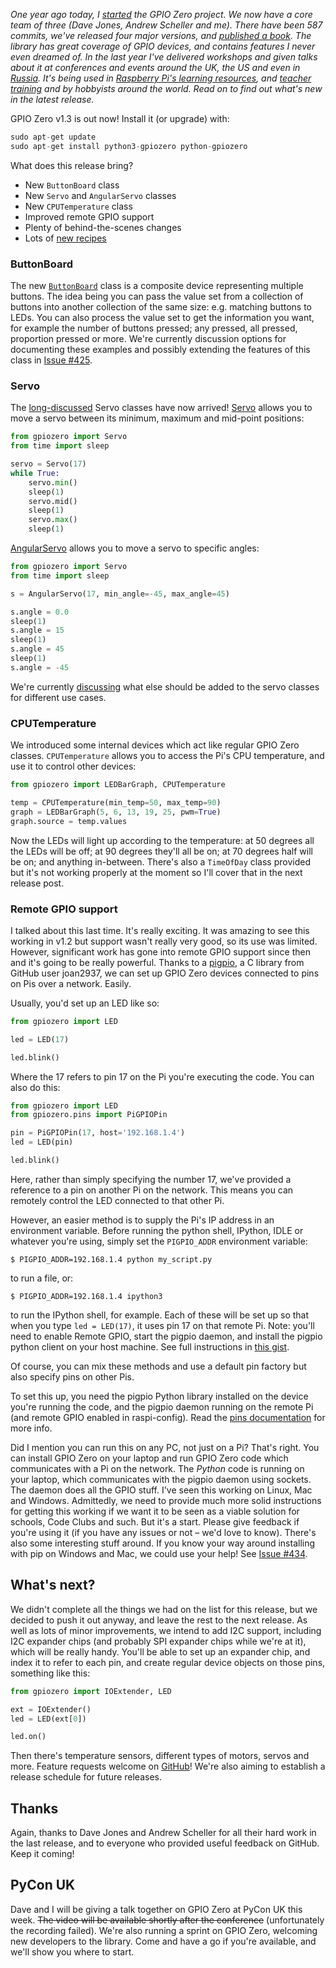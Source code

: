 *One year ago today, I
[started](https://github.com/RPi-Distro/python-gpiozero/commit/272747238f54aa9939a88872a1c1324321de3810)
the GPIO Zero project. We now have a core team of three (Dave Jones, Andrew Scheller and me). There
have been 587 commits, we've released four major versions, and [published a
book](https://bennuttall.com/simple-electronics-gpio-zero-book/). The library has great coverage of
GPIO devices, and contains features I never even dreamed of. In the last year I've delivered
workshops and given talks about it at conferences and events around the UK, the US and even in
[Russia](https://speakerdeck.com/bennuttall/physical-computing-with-python-and-raspberry-pi-pycon-russia).
It's being used in [Raspberry Pi's learning resources](https://www.raspberrypi.org/resources/), and
[teacher training](https://www.raspberrypi.org/picademy/) and by hobbyists around the world. Read on
to find out what's new in the latest release.*

GPIO Zero v1.3 is out now! Install it (or upgrade) with:

```python
sudo apt-get update
sudo apt-get install python3-gpiozero python-gpiozero
```

What does this release bring?

- New `ButtonBoard` class
- New `Servo` and `AngularServo` classes
- New `CPUTemperature` class
- Improved remote GPIO support
- Plenty of behind-the-scenes changes
- Lots of [new recipes](http://gpiozero.readthedocs.io/en/v1.3.1/recipes.html)

### ButtonBoard

The new [`ButtonBoard`](http://gpiozero.readthedocs.io/en/v1.3.1/api_boards.html#buttonboard) class
is a composite device representing multiple buttons. The idea being you can pass the value set from
a collection of buttons into another collection of the same size: e.g. matching buttons to LEDs. You
can also process the value set to get the information you want, for example the number of buttons
pressed; any pressed, all pressed, proportion pressed or more. We're currently discussion options
for documenting these examples and possibly extending the features of this class in
[Issue #425](https://github.com/RPi-Distro/python-gpiozero/issues/425).

### Servo

The [long-discussed](https://github.com/RPi-Distro/python-gpiozero/issues/248) Servo classes have
now arrived! [Servo](http://gpiozero.readthedocs.io/en/v1.3.1/api_output.html#servo) allows you to
move a servo between its minimum, maximum and mid-point positions:

```python
from gpiozero import Servo
from time import sleep

servo = Servo(17)
while True:
    servo.min()
    sleep(1)
    servo.mid()
    sleep(1)
    servo.max()
    sleep(1)
```

[AngularServo](http://gpiozero.readthedocs.io/en/v1.3.1/api_output.html#angularservo) allows you to
move a servo to specific angles:

```python
from gpiozero import Servo
from time import sleep

s = AngularServo(17, min_angle=-45, max_angle=45)

s.angle = 0.0
sleep(1)
s.angle = 15
sleep(1)
s.angle = 45
sleep(1)
s.angle = -45
```

We're currently [discussing](https://github.com/RPi-Distro/python-gpiozero/issues/419) what else
should be added to the servo classes for different use cases.

### CPUTemperature

We introduced some internal devices which act like regular GPIO Zero classes. `CPUTemperature`
allows you to access the Pi's CPU temperature, and use it to control other devices:

```python
from gpiozero import LEDBarGraph, CPUTemperature

temp = CPUTemperature(min_temp=50, max_temp=90)
graph = LEDBarGraph(5, 6, 13, 19, 25, pwm=True)
graph.source = temp.values
```

Now the LEDs will light up according to the temperature: at 50 degrees all the LEDs will be off; at
90 degrees they'll all be on; at 70 degrees half will be on; and anything in-between. There's also a
`TimeOfDay` class provided but it's not working properly at the moment so I'll cover that in the
next release post.

### Remote GPIO support

I talked about this last time. It's really exciting. It was amazing to see this working in v1.2 but
support wasn't really very good, so its use was limited. However, significant work has gone into
remote GPIO support since then and it's going to be really powerful. Thanks to a
[pigpio](https://github.com/joan2937/pigpio), a C library from GitHub user joan2937, we can set up
GPIO Zero devices connected to pins on Pis over a network. Easily.

Usually, you'd set up an LED like so:

```python
from gpiozero import LED

led = LED(17)

led.blink()
```

Where the 17 refers to pin 17 on the Pi you're executing the code. You can also do this:

```python
from gpiozero import LED
from gpiozero.pins import PiGPIOPin

pin = PiGPIOPin(17, host='192.168.1.4')
led = LED(pin)

led.blink()
```

Here, rather than simply specifying the number 17, we've provided a reference to a pin on another Pi
on the network. This means you can remotely control the LED connected to that other Pi.

However, an easier method is to supply the Pi's IP address in an environment variable. Before
running the python shell, IPython, IDLE or whatever you're using, simply set the `PIGPIO_ADDR`
environment variable:

```
$ PIGPIO_ADDR=192.168.1.4 python my_script.py
```

to run a file, or:

```
$ PIGPIO_ADDR=192.168.1.4 ipython3
```

to run the IPython shell, for example. Each of these will be set up so that when you type
`led = LED(17)`, it uses pin 17 on that remote Pi. Note: you'll need to enable Remote GPIO, start
the pigpio daemon, and install the pigpio python client on your host machine. See full instructions
in [this gist](https://gist.github.com/bennuttall/572789b0aa5fc2e7c05c7ada1bdc813e).

Of course, you can mix these methods and use a default pin factory but also specify pins on other
Pis.

To set this up, you need the pigpio Python library installed on the device you're running the code,
and the pigpio daemon running on the remote Pi (and remote GPIO enabled in raspi-config). Read the
[pins documentation](http://gpiozero.readthedocs.io/en/v1.3.1/api_pins.html) for more info.

Did I mention you can run this on any PC, not just on a Pi? That's right. You can install GPIO Zero
on your laptop and run GPIO Zero code which communicates with a Pi on the network. The *Python* code
is running on your laptop, which communicates with the pigpio daemon using sockets. The daemon does
all the GPIO stuff. I've seen this working on Linux, Mac and Windows. Admittedly, we need to provide
much more solid instructions for getting this working if we want it to be seen as a viable solution
for schools, Code Clubs and such. But it's a start. Please give feedback if you're using it (if you
have any issues or not – we'd love to know). There's also some interesting stuff around. If you know
your way around installing with pip on Windows and Mac, we could use your help! See
[Issue #434](https://github.com/RPi-Distro/python-gpiozero/issues/434).

## What's next?

We didn't complete all the things we had on the list for this release, but we decided to push it out
anyway, and leave the rest to the next release. As well as lots of minor improvements, we intend to
add I2C support, including I2C expander chips (and probably SPI expander chips while we're at it),
which will be really handy. You'll be able to set up an expander chip, and index it to refer to each
pin, and create regular device objects on those pins, something like this:

```python
from gpiozero import IOExtender, LED

ext = IOExtender()
led = LED(ext[0])

led.on()
```

Then there's temperature sensors, different types of motors, servos and more. Feature requests
welcome on [GitHub](https://github.com/RPi-Distro/python-gpiozero)! We're also aiming to establish a
release schedule for future releases.

## Thanks

Again, thanks to Dave Jones and Andrew Scheller for all their hard work in the last release, and to
everyone who provided useful feedback on GitHub. Keep it coming!

## PyCon UK

Dave and I will be giving a talk together on GPIO Zero at PyCon UK this week. <s>The video will be
available shortly after the conference</s> (unfortunately the recording failed). We're also running
a sprint on GPIO Zero, welcoming new developers to the library. Come and have a go if you're
available, and we'll show you where to start.
